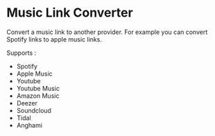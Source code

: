 # Music Link Converter

Convert a music link to another provider. For example you can convert Spotify links to apple music links. 

Supports :
- Spotify
- Apple Music
- Youtube
- Youtube Music
- Amazon Music
- Deezer
- Soundcloud
- Tidal
- Anghami